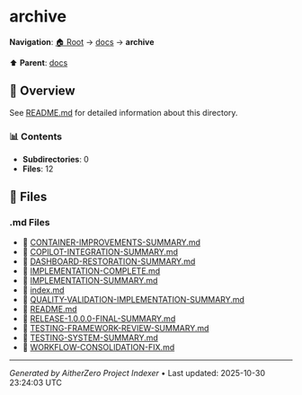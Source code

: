 # archive

**Navigation**: [🏠 Root](../../index.md) → [docs](../index.md) → **archive**

⬆️ **Parent**: [docs](../index.md)

## 📖 Overview

See [README.md](./README.md) for detailed information about this directory.

### 📊 Contents

- **Subdirectories**: 0
- **Files**: 12

## 📄 Files

### .md Files

- 📝 [CONTAINER-IMPROVEMENTS-SUMMARY.md](./CONTAINER-IMPROVEMENTS-SUMMARY.md)
- 📝 [COPILOT-INTEGRATION-SUMMARY.md](./COPILOT-INTEGRATION-SUMMARY.md)
- 📝 [DASHBOARD-RESTORATION-SUMMARY.md](./DASHBOARD-RESTORATION-SUMMARY.md)
- 📝 [IMPLEMENTATION-COMPLETE.md](./IMPLEMENTATION-COMPLETE.md)
- 📝 [IMPLEMENTATION-SUMMARY.md](./IMPLEMENTATION-SUMMARY.md)
- 📝 [index.md](./index.md)
- 📝 [QUALITY-VALIDATION-IMPLEMENTATION-SUMMARY.md](./QUALITY-VALIDATION-IMPLEMENTATION-SUMMARY.md)
- 📝 [README.md](./README.md)
- 📝 [RELEASE-1.0.0.0-FINAL-SUMMARY.md](./RELEASE-1.0.0.0-FINAL-SUMMARY.md)
- 📝 [TESTING-FRAMEWORK-REVIEW-SUMMARY.md](./TESTING-FRAMEWORK-REVIEW-SUMMARY.md)
- 📝 [TESTING-SYSTEM-SUMMARY.md](./TESTING-SYSTEM-SUMMARY.md)
- 📝 [WORKFLOW-CONSOLIDATION-FIX.md](./WORKFLOW-CONSOLIDATION-FIX.md)

---

*Generated by AitherZero Project Indexer* • Last updated: 2025-10-30 23:24:03 UTC

